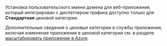 Установка пользовательского имени домена для веб-приложения, который интегрирован с диспетчером трафика доступно только для **Стандартная** ценовой категории.  

Дополнительные сведения о ценовые категории в службы приложения, включая изменение приложения в ценовой категории см. в разделе [масштабировать приложение в Azure](../articles/app-service/web-sites-scale.md).

